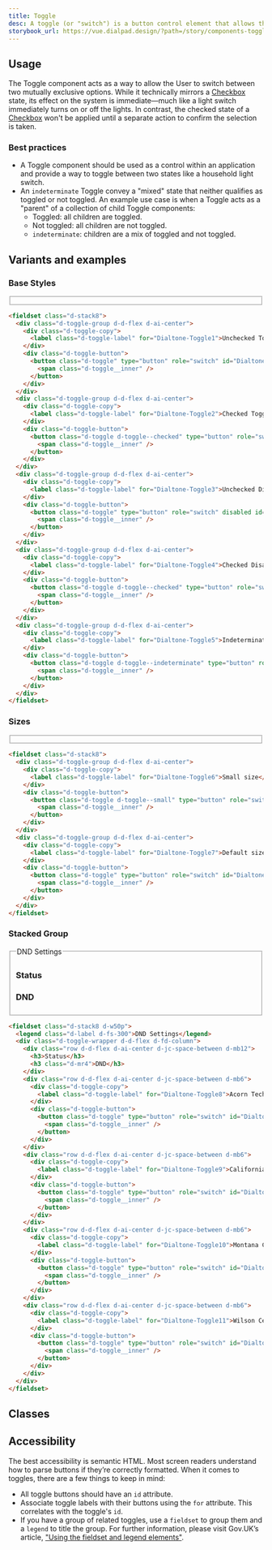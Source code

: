 ```yaml
---
title: Toggle
desc: A toggle (or "switch") is a button control element that allows the user to make a binary (on/off) selection.
storybook_url: https://vue.dialpad.design/?path=/story/components-toggle--default
---
```

<code-well-header>
  <div class="d-toggle-group d-d-flex d-ai-center">
    <example-toggle label="Label" id="Dialtone-Toggle-Preview"/>
  </div>
</code-well-header>

## Usage

The Toggle component acts as a way to allow the User to switch between two mutually exclusive options. While it technically mirrors a [Checkbox](checkbox.md) state, its effect on the system is immediate&mdash;much like a light switch immediately turns on or off the lights. In contrast, the checked state of a [Checkbox](checkbox.md) won't be applied until a separate action to confirm the selection is taken.

<dialtone-usage>
<template #do>

- When its action has an instantaneous effect.
</template>
<template #dont>

- When its action does not have an immediate effect on the application.
- Selecting between 2 options. Instead, utilize a [Checkbox](checkbox.md).
- As an alternative to a [Checkbox](checkbox.md) or [Radio](radio.md) within a Form.
</template>
</dialtone-usage>

### Best practices

- A Toggle component should be used as a control within an application and provide a way to toggle between two states like a household light switch.
- An `indeterminate` Toggle convey a "mixed" state that neither qualifies as toggled or not toggled. An example use case is when a Toggle acts as a "parent" of a collection of child Toggle components:
  - Toggled: all children are toggled.
  - Not toggled: all children are not toggled.
  - `indeterminate`: children are a mix of toggled and not toggled.

## Variants and examples

### Base Styles

<code-well-header>
  <fieldset class="d-stack8">
    <div class="d-toggle-group d-d-flex d-ai-center">
      <example-toggle label="Unchecked Toggle" id="Dialtone-Toggle1"/>
    </div>
    <div class="d-toggle-group d-d-flex d-ai-center">
      <example-toggle label="Checked Toggle" checked id="Dialtone-Toggle2"/>
    </div>
    <div class="d-toggle-group d-d-flex d-ai-center">
      <example-toggle label="Unchecked Disabled" disabled id="Dialtone-Toggle3"/>
    </div>
    <div class="d-toggle-group d-d-flex d-ai-center">
      <example-toggle label="Checked Disabled" checked disabled id="Dialtone-Toggle4"/>
    </div>
    <div class="d-toggle-group d-d-flex d-ai-center">
      <example-toggle label="Indeterminate Toggle" indeterminate id="Dialtone-Toggle5"/>
    </div>
  </fieldset>
</code-well-header>

```html
<fieldset class="d-stack8">
  <div class="d-toggle-group d-d-flex d-ai-center">
    <div class="d-toggle-copy">
      <label class="d-toggle-label" for="Dialtone-Toggle1">Unchecked Toggle</label>
    </div>
    <div class="d-toggle-button">
      <button class="d-toggle" type="button" role="switch" id="Dialtone-Toggle1" >
        <span class="d-toggle__inner" />
      </button>
    </div>
  </div>
  <div class="d-toggle-group d-d-flex d-ai-center">
    <div class="d-toggle-copy">
      <label class="d-toggle-label" for="Dialtone-Toggle2">Checked Toggle</label>
    </div>
    <div class="d-toggle-button">
      <button class="d-toggle d-toggle--checked" type="button" role="switch" id="Dialtone-Toggle2" >
        <span class="d-toggle__inner" />
      </button>
    </div>
  </div>
  <div class="d-toggle-group d-d-flex d-ai-center">
    <div class="d-toggle-copy">
      <label class="d-toggle-label" for="Dialtone-Toggle3">Unchecked Disabled</label>
    </div>
    <div class="d-toggle-button">
      <button class="d-toggle" type="button" role="switch" disabled id="Dialtone-Toggle3" >
        <span class="d-toggle__inner" />
      </button>
    </div>
  </div>
  <div class="d-toggle-group d-d-flex d-ai-center">
    <div class="d-toggle-copy">
      <label class="d-toggle-label" for="Dialtone-Toggle4">Checked Disabled</label>
    </div>
    <div class="d-toggle-button">
      <button class="d-toggle d-toggle--checked" type="button" role="switch" disabled id="Dialtone-Toggle4" >
        <span class="d-toggle__inner" />
      </button>
    </div>
  </div>
  <div class="d-toggle-group d-d-flex d-ai-center">
    <div class="d-toggle-copy">
      <label class="d-toggle-label" for="Dialtone-Toggle5">Indeterminate Toggle</label>
    </div>
    <div class="d-toggle-button">
      <button class="d-toggle d-toggle--indeterminate" type="button" role="checkbox" aria-checked="mixed" id="Dialtone-Toggle5">
        <span class="d-toggle__inner" />
      </button>
    </div>
  </div>
</fieldset>
```

### Sizes

<code-well-header>
  <fieldset class="d-stack8">
    <div class="d-toggle-group d-d-flex d-ai-center">
      <example-toggle label="Small size" size="small" id="Dialtone-Toggle6"/>
    </div>
    <div class="d-toggle-group d-d-flex d-ai-center">
      <example-toggle label="Default size" id="Dialtone-Toggle7"/>
    </div>
  </fieldset>
</code-well-header>

```html
<fieldset class="d-stack8">
  <div class="d-toggle-group d-d-flex d-ai-center">
    <div class="d-toggle-copy">
      <label class="d-toggle-label" for="Dialtone-Toggle6">Small size</label>
    </div>
    <div class="d-toggle-button">
      <button class="d-toggle d-toggle--small" type="button" role="switch" id="Dialtone-Toggle6" >
        <span class="d-toggle__inner" />
      </button>
    </div>
  </div>
  <div class="d-toggle-group d-d-flex d-ai-center">
    <div class="d-toggle-copy">
      <label class="d-toggle-label" for="Dialtone-Toggle7">Default size</label>
    </div>
    <div class="d-toggle-button">
      <button class="d-toggle" type="button" role="switch" id="Dialtone-Toggle7" >
        <span class="d-toggle__inner" />
      </button>
    </div>
  </div>
</fieldset>
```

### Stacked Group

<code-well-header>
  <fieldset class="d-stack8 d-w50p">
    <legend class="d-label d-fs-300">DND Settings</legend>
    <div class="d-toggle-wrapper d-d-flex d-fd-column">
      <div class="row d-d-flex d-ai-center d-jc-space-between d-mb12">
        <h3>Status</h3>
        <h3 class="d-mr4">DND</h3>
      </div>
      <div class="row d-d-flex d-ai-center d-jc-space-between d-mb6">
        <example-toggle label="Acorn Test" id="Dialtone-Toggle8" />
      </div>
      <div class="row d-d-flex d-ai-center d-jc-space-between d-mb6">
        <example-toggle label="California Zoo" id="Dialtone-Toggle9" />
      </div>
      <div class="row d-d-flex d-ai-center d-jc-space-between d-mb6">
        <example-toggle label="Montana Centre" id="Dialtone-Toggle10" />
      </div>
      <div class="row d-d-flex d-ai-center d-jc-space-between d-mb6">
        <example-toggle label="Wilson Centre" id="Dialtone-Toggle11" />
      </div>
    </div>
  </fieldset>
</code-well-header>

```html
<fieldset class="d-stack8 d-w50p">
  <legend class="d-label d-fs-300">DND Settings</legend>
  <div class="d-toggle-wrapper d-d-flex d-fd-column">
    <div class="row d-d-flex d-ai-center d-jc-space-between d-mb12">
      <h3>Status</h3>
      <h3 class="d-mr4">DND</h3>
    </div>
    <div class="row d-d-flex d-ai-center d-jc-space-between d-mb6">
      <div class="d-toggle-copy">
        <label class="d-toggle-label" for="Dialtone-Toggle8">Acorn Tech</label>
      </div>
      <div class="d-toggle-button">
        <button class="d-toggle" type="button" role="switch" id="Dialtone-Toggle8" >
          <span class="d-toggle__inner" />
        </button>
      </div>
    </div>
    <div class="row d-d-flex d-ai-center d-jc-space-between d-mb6">
      <div class="d-toggle-copy">
        <label class="d-toggle-label" for="Dialtone-Toggle9">California Zoo</label>
      </div>
      <div class="d-toggle-button">
        <button class="d-toggle" type="button" role="switch" id="Dialtone-Toggle9" >
          <span class="d-toggle__inner" />
        </button>
      </div>
    </div>
    <div class="row d-d-flex d-ai-center d-jc-space-between d-mb6">
      <div class="d-toggle-copy">
        <label class="d-toggle-label" for="Dialtone-Toggle10">Montana Centre</label>
      </div>
      <div class="d-toggle-button">
        <button class="d-toggle" type="button" role="switch" id="Dialtone-Toggle10" >
          <span class="d-toggle__inner" />
        </button>
      </div>
    </div>
    <div class="row d-d-flex d-ai-center d-jc-space-between d-mb6">
      <div class="d-toggle-copy">
        <label class="d-toggle-label" for="Dialtone-Toggle11">Wilson Centre</label>
      </div>
      <div class="d-toggle-button">
        <button class="d-toggle" type="button" role="switch" id="Dialtone-Toggle11" >
          <span class="d-toggle__inner" />
        </button>
      </div>
    </div>
  </div>
</fieldset>
```

## Classes

<component-class-table component-name="toggle" />

## Accessibility

The best accessibility is semantic HTML. Most screen readers understand how to parse buttons if they’re correctly formatted. When it comes to toggles, there are a few things to keep in mind:

- All toggle buttons should have an `id` attribute.
- Associate toggle labels with their buttons using the `for` attribute. This correlates with the toggle's `id`.
- If you have a group of related toggles, use a `fieldset` to group them and a `legend` to title the group. For further information, please visit Gov.UK’s article, ["Using the fieldset and legend elements"](https://accessibility.blog.gov.uk/2016/07/22/using-the-fieldset-and-legend-elements).

<script setup>
  import ExampleToggle from '@exampleComponents/ExampleToggle.vue';
  import DialtoneUsage from '@baseComponents/DialtoneUsage.vue';
</script>

